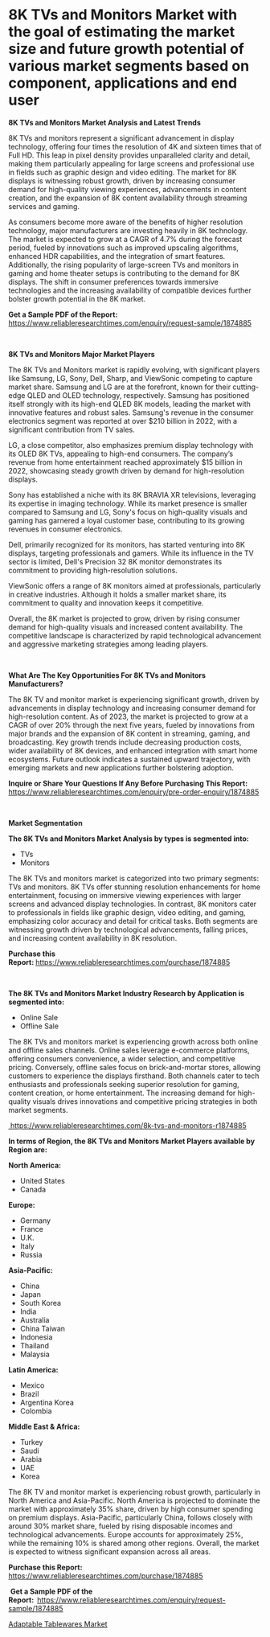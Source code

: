 <p><h1>8K TVs and Monitors Market with the goal of estimating the market size and future growth potential of various market segments based on component, applications and end user</h1></p><p><strong>8K TVs and Monitors Market Analysis and Latest Trends</strong></p>
<p><p>8K TVs and monitors represent a significant advancement in display technology, offering four times the resolution of 4K and sixteen times that of Full HD. This leap in pixel density provides unparalleled clarity and detail, making them particularly appealing for large screens and professional use in fields such as graphic design and video editing. The market for 8K displays is witnessing robust growth, driven by increasing consumer demand for high-quality viewing experiences, advancements in content creation, and the expansion of 8K content availability through streaming services and gaming.</p><p>As consumers become more aware of the benefits of higher resolution technology, major manufacturers are investing heavily in 8K technology. The market is expected to grow at a CAGR of 4.7% during the forecast period, fueled by innovations such as improved upscaling algorithms, enhanced HDR capabilities, and the integration of smart features. Additionally, the rising popularity of large-screen TVs and monitors in gaming and home theater setups is contributing to the demand for 8K displays. The shift in consumer preferences towards immersive technologies and the increasing availability of compatible devices further bolster growth potential in the 8K market.</p></p>
<p><strong>Get a Sample PDF of the Report:&nbsp;</strong> <a href="https://www.reliableresearchtimes.com/enquiry/request-sample/1874885?utm_campaign=2252&utm_medium=2&utm_source=Github&utm_content=ia&utm_term=05042025&utm_id=8k-tvs-and-monitors">https://www.reliableresearchtimes.com/enquiry/request-sample/1874885</a></p>
<p>&nbsp;</p>
<p><strong>8K TVs and Monitors Major Market Players</strong></p>
<p><p>The 8K TVs and Monitors market is rapidly evolving, with significant players like Samsung, LG, Sony, Dell, Sharp, and ViewSonic competing to capture market share. Samsung and LG are at the forefront, known for their cutting-edge QLED and OLED technology, respectively. Samsung has positioned itself strongly with its high-end QLED 8K models, leading the market with innovative features and robust sales. Samsung's revenue in the consumer electronics segment was reported at over $210 billion in 2022, with a significant contribution from TV sales.</p><p>LG, a close competitor, also emphasizes premium display technology with its OLED 8K TVs, appealing to high-end consumers. The company’s revenue from home entertainment reached approximately $15 billion in 2022, showcasing steady growth driven by demand for high-resolution displays.</p><p>Sony has established a niche with its 8K BRAVIA XR televisions, leveraging its expertise in imaging technology. While its market presence is smaller compared to Samsung and LG, Sony's focus on high-quality visuals and gaming has garnered a loyal customer base, contributing to its growing revenues in consumer electronics.</p><p>Dell, primarily recognized for its monitors, has started venturing into 8K displays, targeting professionals and gamers. While its influence in the TV sector is limited, Dell's Precision 32 8K monitor demonstrates its commitment to providing high-resolution solutions.</p><p>ViewSonic offers a range of 8K monitors aimed at professionals, particularly in creative industries. Although it holds a smaller market share, its commitment to quality and innovation keeps it competitive.</p><p>Overall, the 8K market is projected to grow, driven by rising consumer demand for high-quality visuals and increased content availability. The competitive landscape is characterized by rapid technological advancement and aggressive marketing strategies among leading players.</p></p>
<p>&nbsp;</p>
<p><strong>What Are The Key Opportunities For 8K TVs and Monitors Manufacturers?</strong></p>
<p><p>The 8K TV and monitor market is experiencing significant growth, driven by advancements in display technology and increasing consumer demand for high-resolution content. As of 2023, the market is projected to grow at a CAGR of over 20% through the next five years, fueled by innovations from major brands and the expansion of 8K content in streaming, gaming, and broadcasting. Key growth trends include decreasing production costs, wider availability of 8K devices, and enhanced integration with smart home ecosystems. Future outlook indicates a sustained upward trajectory, with emerging markets and new applications further bolstering adoption.</p></p>
<p><strong>Inquire or Share Your Questions If Any Before Purchasing This Report:</strong> <a href="https://www.reliableresearchtimes.com/enquiry/pre-order-enquiry/1874885?utm_campaign=2252&utm_medium=2&utm_source=Github&utm_content=ia&utm_term=05042025&utm_id=8k-tvs-and-monitors">https://www.reliableresearchtimes.com/enquiry/pre-order-enquiry/1874885</a></p>
<p>&nbsp;</p>
<p><strong>Market Segmentation</strong></p>
<p><strong>The 8K TVs and Monitors Market Analysis by types is segmented into:</strong></p>
<p><ul><li>TVs</li><li>Monitors</li></ul></p>
<p><p>The 8K TVs and monitors market is categorized into two primary segments: TVs and monitors. 8K TVs offer stunning resolution enhancements for home entertainment, focusing on immersive viewing experiences with larger screens and advanced display technologies. In contrast, 8K monitors cater to professionals in fields like graphic design, video editing, and gaming, emphasizing color accuracy and detail for critical tasks. Both segments are witnessing growth driven by technological advancements, falling prices, and increasing content availability in 8K resolution.</p></p>
<p><strong>Purchase this Report:&nbsp;</strong><a href="https://www.reliableresearchtimes.com/purchase/1874885?utm_campaign=2252&utm_medium=2&utm_source=Github&utm_content=ia&utm_term=05042025&utm_id=8k-tvs-and-monitors">https://www.reliableresearchtimes.com/purchase/1874885</a></p>
<p>&nbsp;</p>
<p><strong>The 8K TVs and Monitors Market Industry Research by Application is segmented into:</strong></p>
<p><ul><li>Online Sale</li><li>Offline Sale</li></ul></p>
<p><p>The 8K TVs and monitors market is experiencing growth across both online and offline sales channels. Online sales leverage e-commerce platforms, offering consumers convenience, a wider selection, and competitive pricing. Conversely, offline sales focus on brick-and-mortar stores, allowing customers to experience the displays firsthand. Both channels cater to tech enthusiasts and professionals seeking superior resolution for gaming, content creation, or home entertainment. The increasing demand for high-quality visuals drives innovations and competitive pricing strategies in both market segments.</p></p>
<p><a href="https://www.reliableresearchtimes.com/8k-tvs-and-monitors-r1874885?utm_campaign=2252&utm_medium=2&utm_source=Github&utm_content=ia&utm_term=05042025&utm_id=8k-tvs-and-monitors">&nbsp;https://www.reliableresearchtimes.com/8k-tvs-and-monitors-r1874885</a></p>
<p><strong>In terms of Region, the 8K TVs and Monitors Market Players available by Region are:</strong></p>
<p>
    <p> <strong> North America: </strong>
        <ul>
            <li>United States</li>
            <li>Canada</li>
        </ul>
        </p> 
    <p> <strong> Europe: </strong>
        <ul>
            <li>Germany</li>
            <li>France</li>
            <li>U.K.</li>
            <li>Italy</li>
            <li>Russia</li>
        </ul>
        </p> 
    <p> <strong> Asia-Pacific: </strong>
        <ul>
            <li>China</li>
            <li>Japan</li>
            <li>South Korea</li>
            <li>India</li>
            <li>Australia</li>
            <li>China Taiwan</li>
            <li>Indonesia</li>
            <li>Thailand</li>
            <li>Malaysia</li>
        </ul>
        </p> 
    <p> <strong> Latin America: </strong>
        <ul>
            <li>Mexico</li>
            <li>Brazil</li>
            <li>Argentina Korea</li>
            <li>Colombia</li>
        </ul>
        </p> 
    <p> <strong> Middle East & Africa: </strong>
        <ul>
            <li>Turkey</li>
            <li>Saudi</li>
            <li>Arabia</li>
            <li>UAE</li>
            <li>Korea</li>
        </ul>
    </p>
    </p>
<p><p>The 8K TV and monitor market is experiencing robust growth, particularly in North America and Asia-Pacific. North America is projected to dominate the market with approximately 35% share, driven by high consumer spending on premium displays. Asia-Pacific, particularly China, follows closely with around 30% market share, fueled by rising disposable incomes and technological advancements. Europe accounts for approximately 25%, while the remaining 10% is shared among other regions. Overall, the market is expected to witness significant expansion across all areas.</p></p>
<p><strong>Purchase this Report: </strong><a href="https://www.reliableresearchtimes.com/purchase/1874885?utm_campaign=2252&utm_medium=2&utm_source=Github&utm_content=ia&utm_term=05042025&utm_id=8k-tvs-and-monitors">https://www.reliableresearchtimes.com/purchase/1874885</a></p>
<p>&nbsp;<strong>Get a Sample PDF of the Report:&nbsp;&nbsp;</strong><a href="https://www.reliableresearchtimes.com/enquiry/request-sample/1874885?utm_campaign=2252&utm_medium=2&utm_source=Github&utm_content=ia&utm_term=05042025&utm_id=8k-tvs-and-monitors">https://www.reliableresearchtimes.com/enquiry/request-sample/1874885</a></p>
<p><strong></strong></p>
<p><p><a href="https://github.com/wwwkeltoum/Market-Research-Report-List-5/blob/main/adaptable-tablewares-market.md?utm_campaign=2252&utm_medium=2&utm_source=Github&utm_content=ia&utm_term=05042025&utm_id=8k-tvs-and-monitors">Adaptable Tablewares Market</a></p></p>